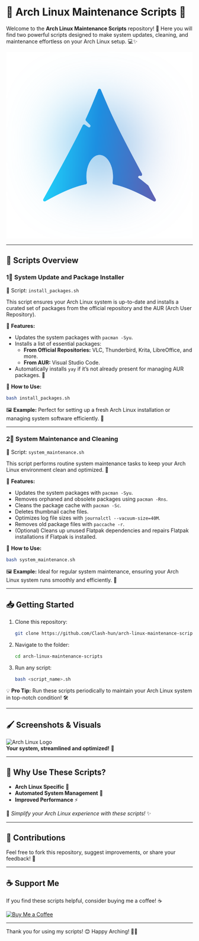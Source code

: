 # 🐧 Arch Linux Maintenance Scripts 🚀

Welcome to the **Arch Linux Maintenance Scripts** repository! 🎉 Here you will find two powerful scripts designed to make system updates, cleaning, and maintenance effortless on your Arch Linux setup. 💻✨

<div align="center">
  <img src="arch.svg" alt="Arch Linux Logo" />
</div>

---

## 📜 Scripts Overview

### 1⃣ **System Update and Package Installer**
📂 Script: `install_packages.sh`

This script ensures your Arch Linux system is up-to-date and installs a curated set of packages from the official repository and the AUR (Arch User Repository). 

🔧 **Features:**
- Updates the system packages with `pacman -Syu`.
- Installs a list of essential packages:
  - **From Official Repositories:** VLC, Thunderbird, Krita, LibreOffice, and more.
  - **From AUR:** Visual Studio Code.
- Automatically installs `yay` if it’s not already present for managing AUR packages. 🚀

🌟 **How to Use:**
```bash
bash install_packages.sh
```

🖼️ **Example:** Perfect for setting up a fresh Arch Linux installation or managing system software efficiently. 💾

---

### 2⃣ **System Maintenance and Cleaning**
📂 Script: `system_maintenance.sh`

This script performs routine system maintenance tasks to keep your Arch Linux environment clean and optimized. 🧹

🔧 **Features:**
- Updates the system packages with `pacman -Syu`.
- Removes orphaned and obsolete packages using `pacman -Rns`.
- Cleans the package cache with `pacman -Sc`.
- Deletes thumbnail cache files.
- Optimizes log file sizes with `journalctl --vacuum-size=40M`.
- Removes old package files with `paccache -r`.
- (Optional) Cleans up unused Flatpak dependencies and repairs Flatpak installations if Flatpak is installed.

🌟 **How to Use:**
```bash
bash system_maintenance.sh
```

🖼️ **Example:** Ideal for regular system maintenance, ensuring your Arch Linux system runs smoothly and efficiently. 💨

---

## 📥 Getting Started

1. Clone this repository:
   ```bash
   git clone https://github.com/Clash-hun/arch-linux-maintenance-scripts.git
   ```
2. Navigate to the folder:
   ```bash
   cd arch-linux-maintenance-scripts
   ```
3. Run any script:
   ```bash
   bash <script_name>.sh
   ```

💡 **Pro Tip:** Run these scripts periodically to maintain your Arch Linux system in top-notch condition! 🛠️

---

## 🖌️ Screenshots & Visuals

![Arch Linux Logo](https://archlinux.org/static/logos/archlinux-logo-dark-90dpi.ebdee92a15b3.png)  
**Your system, streamlined and optimized!** 🎨

---

## 🌱 Why Use These Scripts?
- **Arch Linux Specific** 🐧
- **Automated System Management** 🤖
- **Improved Performance** ⚡

🌟 *Simplify your Arch Linux experience with these scripts!* ✨

---

## 🤝 Contributions

Feel free to fork this repository, suggest improvements, or share your feedback! 💙

---

## ☕ Support Me

If you find these scripts helpful, consider buying me a coffee! ☕

[![Buy Me a Coffee](https://img.shields.io/badge/Buy%20Me%20a%20Coffee-%23FFDD00.svg?style=for-the-badge&logo=buy-me-a-coffee&logoColor=black)](https://paypal.me/clash2un?country.x=HU&locale.x=hu_HU)

---

Thank you for using my scripts! 😊 Happy Arching! 🎩✨
